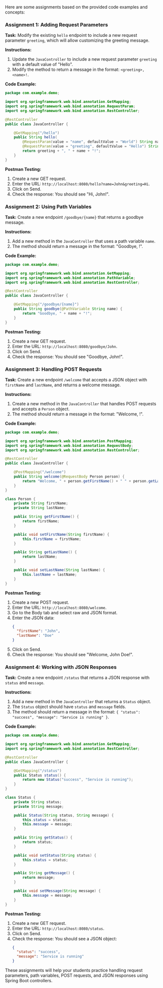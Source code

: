 Here are some assignments based on the provided code examples and concepts:

### Assignment 1: Adding Request Parameters

**Task:** Modify the existing `hello` endpoint to include a new request parameter `greeting`, which will allow customizing the greeting message.

**Instructions:**

1. Update the `JavaController` to include a new request parameter `greeting` with a default value of "Hello".
2. Modify the method to return a message in the format: `<greeting>, <name>!`.

**Code Example:**

```java
package com.example.demo;

import org.springframework.web.bind.annotation.GetMapping;
import org.springframework.web.bind.annotation.RequestParam;
import org.springframework.web.bind.annotation.RestController;

@RestController
public class JavaController {

    @GetMapping("/hello")
    public String hello(
        @RequestParam(value = "name", defaultValue = "World") String name,
        @RequestParam(value = "greeting", defaultValue = "Hello") String greeting) {
        return greeting + ", " + name + "!";
    }
}
```

**Postman Testing:**

1. Create a new GET request.
2. Enter the URL: `http://localhost:8080/hello?name=John&greeting=Hi`.
3. Click on Send.
4. Check the response: You should see "Hi, John!".

### Assignment 2: Using Path Variables

**Task:** Create a new endpoint `/goodbye/{name}` that returns a goodbye message.

**Instructions:**

1. Add a new method in the `JavaController` that uses a path variable `name`.
2. The method should return a message in the format: "Goodbye, <name>!".

**Code Example:**

```java
package com.example.demo;

import org.springframework.web.bind.annotation.GetMapping;
import org.springframework.web.bind.annotation.PathVariable;
import org.springframework.web.bind.annotation.RestController;

@RestController
public class JavaController {

    @GetMapping("/goodbye/{name}")
    public String goodbye(@PathVariable String name) {
        return "Goodbye, " + name + "!";
    }
}
```

**Postman Testing:**

1. Create a new GET request.
2. Enter the URL: `http://localhost:8080/goodbye/John`.
3. Click on Send.
4. Check the response: You should see "Goodbye, John!".

### Assignment 3: Handling POST Requests

**Task:** Create a new endpoint `/welcome` that accepts a JSON object with `firstName` and `lastName`, and returns a welcome message.

**Instructions:**

1. Create a new method in the `JavaController` that handles POST requests and accepts a `Person` object.
2. The method should return a message in the format: "Welcome, <firstName> <lastName>!".

**Code Example:**

```java
package com.example.demo;

import org.springframework.web.bind.annotation.PostMapping;
import org.springframework.web.bind.annotation.RequestBody;
import org.springframework.web.bind.annotation.RestController;

@RestController
public class JavaController {

    @PostMapping("/welcome")
    public String welcome(@RequestBody Person person) {
        return "Welcome, " + person.getFirstName() + " " + person.getLastName() + "!";
    }
}

class Person {
    private String firstName;
    private String lastName;

    public String getFirstName() {
        return firstName;
    }

    public void setFirstName(String firstName) {
        this.firstName = firstName;
    }

    public String getLastName() {
        return lastName;
    }

    public void setLastName(String lastName) {
        this.lastName = lastName;
    }
}
```

**Postman Testing:**

1. Create a new POST request.
2. Enter the URL: `http://localhost:8080/welcome`.
3. Go to the Body tab and select raw and JSON format.
4. Enter the JSON data:
   ```json
   {
     "firstName": "John",
     "lastName": "Doe"
   }
   ```
5. Click on Send.
6. Check the response: You should see "Welcome, John Doe!".

### Assignment 4: Working with JSON Responses

**Task:** Create a new endpoint `/status` that returns a JSON response with `status` and `message`.

**Instructions:**

1. Add a new method in the `JavaController` that returns a `Status` object.
2. The `Status` object should have `status` and `message` fields.
3. The method should return a message in the format: `{ "status": "success", "message": "Service is running" }`.

**Code Example:**

```java
package com.example.demo;

import org.springframework.web.bind.annotation.GetMapping;
import org.springframework.web.bind.annotation.RestController;

@RestController
public class JavaController {

    @GetMapping("/status")
    public Status status() {
        return new Status("success", "Service is running");
    }
}

class Status {
    private String status;
    private String message;

    public Status(String status, String message) {
        this.status = status;
        this.message = message;
    }

    public String getStatus() {
        return status;
    }

    public void setStatus(String status) {
        this.status = status;
    }

    public String getMessage() {
        return message;
    }

    public void setMessage(String message) {
        this.message = message;
    }
}
```

**Postman Testing:**

1. Create a new GET request.
2. Enter the URL: `http://localhost:8080/status`.
3. Click on Send.
4. Check the response: You should see a JSON object:
   ```json
   {
     "status": "success",
     "message": "Service is running"
   }
   ```

These assignments will help your students practice handling request parameters, path variables, POST requests, and JSON responses using Spring Boot controllers.
